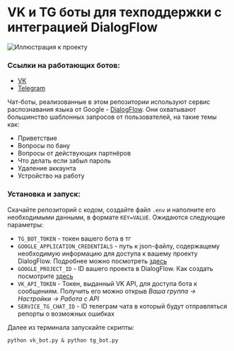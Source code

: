 # VK и TG боты для техподдержки с интеграцией DialogFlow

![Иллюстрация к проекту]([https://github.com/ITerekhov98/chat_bots_lesson_3/Анимация.gif](https://github.com/ITerekhov98/chat_bots_lesson_3/%D0%90%D0%BD%D0%B8%D0%BC%D0%B0%D1%86%D0%B8%D1%8F.gif))

### Ссылки на работающих ботов:
- [VK](https://vk.com/club213637331)
- [Telegram](https://t.me/sam_isdat_bot)


Чат-боты, реализованные в этом репозитории используют сервис распознавания языка от Google - [DialogFlow](https://cloud.google.com/dialogflow). Они охватывают большинство шаблонных запросов от пользователей, на такие темы как:
- Приветствие
- Вопросы по бану
- Вопросы от действующих партнёров
- Что делать если забыл пароль
- Удаление аккаунта
- Устройство на работу

### Установка и запуск:
Скачайте репозиторий с кодом, создайте  файл `.env` и наполните его необходимыми данными, в формате `KEY=VALUE`. Ожидаются следующие параметры:
- `TG_BOT_TOKEN` - токен вашего бота в тг
- `GOOGLE_APPLICATION_CREDENTIALS` - путь к json-файлу, содержащему необходимую информацию для доступа к вашему проекту DialogFlow. Подробнее можно посмотреть [здесь](https://cloud.google.com/docs/authentication/getting-started)
- `GOOGLE_PROJECT_ID` - ID вашего проекта в DialogFlow. Как создать посмотрите [здесь](https://cloud.google.com/dialogflow/es/docs/quick/setup)
- `VK_API_TOKEN` - Токен, выданный VK API, для доступа бота к сообщениям. Получить его можно открыв *Ваша группа -> Настройки -> Работа с API*
- `SERVICE_TG_CHAT_ID` - ID телеграм чата в который будут отправляться репорты о возможных ошибках

Далее из терминала запускайте скрипты:
```
python vk_bot.py & python tg_bot.py
```
